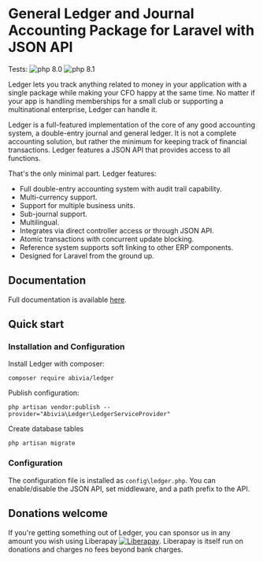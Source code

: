 # General Ledger and Journal Accounting Package for Laravel with JSON API

Tests: ![php 8.0](https://github.com/abivia/ledger/actions/workflows/php80.yml/badge.svg) ![php 8.1](https://github.com/abivia/ledger/actions/workflows/php81.yml/badge.svg)

Ledger lets you track anything related to money in your application with a
single package while making your CFO happy at the same time. No matter if
your app is handling memberships for a small club or supporting a multinational
enterprise, Ledger can handle it.

Ledger is a full-featured implementation of the core of any good accounting system, a double-entry
journal and general ledger. It is not a complete accounting solution, but rather the minimum for
keeping track of financial transactions. Ledger features a JSON API that provides access to all
functions.

That's the only minimal part. Ledger features:

- Full double-entry accounting system with audit trail capability.
- Multi-currency support.
- Support for multiple business units.
- Sub-journal support.
- Multilingual.
- Integrates via direct controller access or through JSON API.
- Atomic transactions with concurrent update blocking.
- Reference system supports soft linking to other ERP components.
- Designed for Laravel from the ground up.

## Documentation

Full documentation is available [here](https://ledger.abivia.com/).

## Quick start

### Installation and Configuration

Install Ledger with composer:

`composer require abivia/ledger`

Publish configuration:

`php artisan vendor:publish --provider="Abivia\Ledger\LedgerServiceProvider"`

Create database tables

`php artisan migrate`

### Configuration

The configuration file is installed as `config\ledger.php`. You can enable/disable the 
JSON API, set middleware, and a path prefix to the API.

## Donations welcome

If you're getting something out of Ledger, you can sponsor us in any amount you wish using Liberapay
[![Liberapay](https://liberapay.com/assets/widgets/donate.svg)](https://liberapay.com/abivia/donate).
Liberapay is itself run on donations and charges no fees beyond bank charges.
